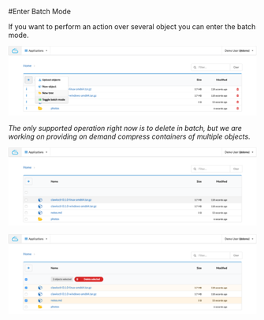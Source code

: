 #Enter Batch Mode

If you want to perform an action over several object you can enter the batch mode.

![](assets/webui-batch1.png)

*The only supported operation right now is to delete in batch, but we are working on providing on demand compress containers of multiple objects.*

![](assets/webui-batch2.png)

![](assets/webui-batch3.png)

